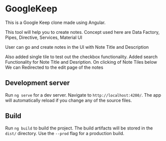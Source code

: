 # GoogleKeep
This is a Google Keep clone made using Angular.

This tool will help you to create notes.
Concept used here are Data Factory, Pipes, Directive, Services, Material UI

User can go and create notes in the UI with Note Title and Description

Also added single tile to test out the checkbox functionality.
Added search Functionality for Note Title and Desription.
On clicking of Note Tiles below We can Redirected to the edit page of the notes

## Development server

Run `ng serve` for a dev server. Navigate to `http://localhost:4200/`. The app will automatically reload if you change any of the source files.

## Build

Run `ng build` to build the project. The build artifacts will be stored in the `dist/` directory. Use the `--prod` flag for a production build.
